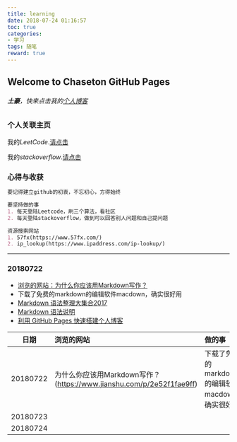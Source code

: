 ```yaml
---
title: learning
date: 2018-07-24 01:16:57
toc: true
categories: 
- 学习
tags: 随笔
reward: true
---
```


## Welcome to Chaseton GitHub Pages
###### **土豪**，快来点击我的[个人博客](https://chaseton.github.io)
### 个人关联主页
我的*LeetCode*.[请点击](https://leetcode-cn.com/chaseton/)

我的*stackoverflow*.[请点击](https://stackoverflow.com/users/10114995/chaseton)


### 心得与收获

```markdown
要记得建立github的初衷，不忘初心，方得始终

要坚持做的事
1. 每天登陆Leetcode，刷三个算法，看社区
2. 每天登陆stackoverflow，做到可以回答别人问题和自己提问题

资源搜索网站
1. 57fx(https://www.57fx.com/)
2. ip_lookup(https://www.ipaddress.com/ip-lookup/)
```
------------------


### 20180722
 * [浏览的网站：为什么你应该用Markdown写作？](https://www.jianshu.com/p/2e52f1fae9ff)
 * 下载了免费的markdown的编辑软件macdown，确实很好用
 * [Markdown 语法整理大集合2017](https://www.jianshu.com/p/b03a8d7b1719)
 * [Markdown 语法说明](https://www.appinn.com/markdown/#html)
 * [利用 GitHub Pages 快速搭建个人博客](https://www.jianshu.com/p/e68fba58f75c)



|      日期      | 浏览的网站  | 做的事 |
|:-------------:|:--------------- | :-------------|
| 20180722      | 为什么你应该用Markdown写作？(https://www.jianshu.com/p/2e52f1fae9ff) |         下载了免费的markdown的编辑软件macdown，确实很好用 |
| 20180723      |        |            |
| 20180724      |        |            |

